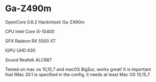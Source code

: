 # Ga-Z490m
OpenCore 0.6.2
Hackintosh Ga-Z490m

CPU     Intel Core i5-10400

GFX     Radeon RX 5500 XT

IGPU    UHD 630

Sound   Realtek ALC887



Tested on mac os 10,15,7 and macOS BigSur, works great! It is important that IMac 20.1 is specified in the config, it needs at least Mac OS 10,15,7.
